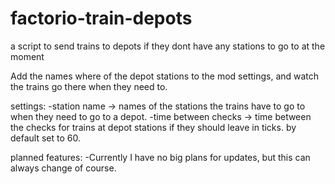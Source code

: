 # factorio-train-depots
a script to send trains to depots if they dont have any stations to go to at the moment

Add the names where of the depot stations to the mod settings, and watch the trains go there when they need to.

settings: 
  -station name -> names of the stations the trains have to go to when they need to go to a depot.
  -time between checks -> time between the checks for trains at depot stations if they should leave in ticks. by default set to 60.

planned features:
  -Currently I have no big plans for updates, but this can always change of course.
  
